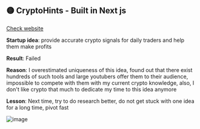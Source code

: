 ## 🟡 CryptoHints - Built in Next js

[Check website](https://cryptohints.luking.pro/)

**Startup idea**: provide accurate crypto signals for daily traders and help them make profits

**Result**: Failed

**Reason**: I overestimated uniqueness of this idea, found out that there exist hundreds of such tools and large youtubers offer them to their audience, impossible to compete with them with my current crypto knowledge, also, I don't like crypto that much to dedicate my time to this idea anymore

**Lesson**: Next time, try to do research better, do not get stuck with one idea for a long time, pivot fast

![image](https://github.com/user-attachments/assets/21bd22c5-a731-498a-92ed-0f7e1f7e2987)
